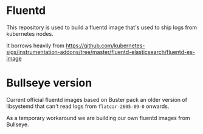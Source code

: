# Fluentd

This repository is used to build a fluentd image that's used to ship logs from
kubernetes nodes.

It borrows heavily from
https://github.com/kubernetes-sigs/instrumentation-addons/tree/master/fluentd-elasticsearch/fluentd-es-image

# Bullseye version

Current official fluentd images based on Buster pack an older version of
libsystemd that can't read logs from `flatcar-2605-09-0` onwards.

As a temporary workaround we are building our own fluentd images from Bullseye.
